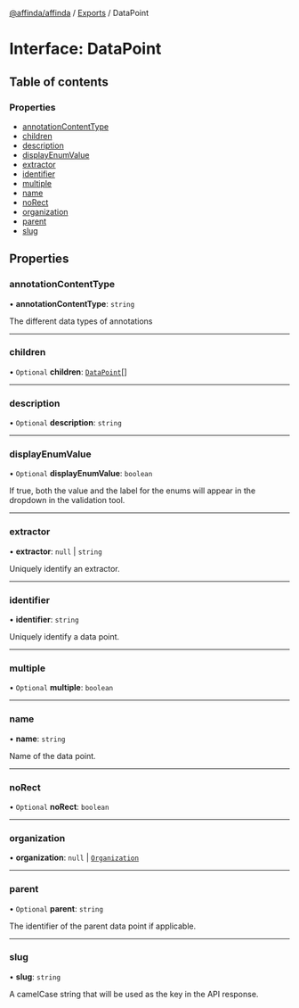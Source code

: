 [@affinda/affinda](../README.md) / [Exports](../modules.md) / DataPoint

# Interface: DataPoint

## Table of contents

### Properties

- [annotationContentType](DataPoint.md#annotationcontenttype)
- [children](DataPoint.md#children)
- [description](DataPoint.md#description)
- [displayEnumValue](DataPoint.md#displayenumvalue)
- [extractor](DataPoint.md#extractor)
- [identifier](DataPoint.md#identifier)
- [multiple](DataPoint.md#multiple)
- [name](DataPoint.md#name)
- [noRect](DataPoint.md#norect)
- [organization](DataPoint.md#organization)
- [parent](DataPoint.md#parent)
- [slug](DataPoint.md#slug)

## Properties

### annotationContentType

• **annotationContentType**: `string`

The different data types of annotations

___

### children

• `Optional` **children**: [`DataPoint`](DataPoint.md)[]

___

### description

• `Optional` **description**: `string`

___

### displayEnumValue

• `Optional` **displayEnumValue**: `boolean`

If true, both the value and the label for the enums will appear in the dropdown in the validation tool.

___

### extractor

• **extractor**: ``null`` \| `string`

Uniquely identify an extractor.

___

### identifier

• **identifier**: `string`

Uniquely identify a data point.

___

### multiple

• `Optional` **multiple**: `boolean`

___

### name

• **name**: `string`

Name of the data point.

___

### noRect

• `Optional` **noRect**: `boolean`

___

### organization

• **organization**: ``null`` \| [`Organization`](Organization.md)

___

### parent

• `Optional` **parent**: `string`

The identifier of the parent data point if applicable.

___

### slug

• **slug**: `string`

A camelCase string that will be used as the key in the API response.
